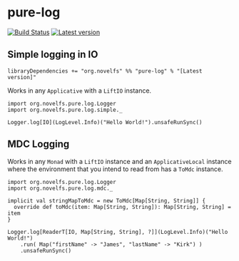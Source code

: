 # pure-log


[![Build Status](https://travis-ci.org/TheInnerLight/streaming-kafka.svg?branch=master)](https://travis-ci.org/TheInnerLight/pure-log)
[![Latest version](https://index.scala-lang.org/theinnerlight/pure-log/pure-log/latest.svg?color=orange)](https://index.scala-lang.org/theinnerlight/pure-log/pure-log)
## Simple logging in IO

```
libraryDependencies += "org.novelfs" %% "pure-log" % "[Latest version]"
```

Works in any `Applicative` with a `LiftIO` instance.

```
import org.novelfs.pure.log.Logger
import org.novelfs.pure.log.simple._

Logger.log[IO](LogLevel.Info)("Hello World!").unsafeRunSync()
```

## MDC Logging

Works in any `Monad` with a `LiftIO` instance and an `ApplicativeLocal` instance where the environment that you intend to read from has a `ToMdc` instance.

```
import org.novelfs.pure.log.Logger
import org.novelfs.pure.log.mdc._

implicit val stringMapToMdc = new ToMdc[Map[String, String]] {
  override def toMdc(item: Map[String, String]): Map[String, String] = item
}

Logger.log[ReaderT[IO, Map[String, String], ?]](LogLevel.Info)("Hello World!")
    .run( Map("firstName" -> "James", "lastName" -> "Kirk") )
    .unsafeRunSync()

```
